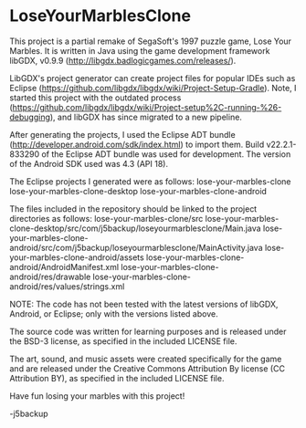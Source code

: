 LoseYourMarblesClone
====================

This project is a partial remake of SegaSoft's 1997 puzzle game, Lose Your Marbles. It is written in Java using the game development framework libGDX, v0.9.9 (http://libgdx.badlogicgames.com/releases/).

LibGDX's project generator can create project files for popular IDEs such as Eclipse (https://github.com/libgdx/libgdx/wiki/Project-Setup-Gradle). Note, I started this project with the outdated process (https://github.com/libgdx/libgdx/wiki/Project-setup%2C-running-%26-debugging), and libGDX has since migrated to a new pipeline.

After generating the projects, I used the Eclipse ADT bundle (http://developer.android.com/sdk/index.html) to import them. Build v22.2.1-833290 of the Eclipse ADT bundle was used for development. The version of the Android SDK used was 4.3 (API 18).

The Eclipse projects I generated were as follows:
lose-your-marbles-clone
lose-your-marbles-clone-desktop
lose-your-marbles-clone-android

The files included in the repository should be linked to the project directories as follows:
lose-your-marbles-clone/src
lose-your-marbles-clone-desktop/src/com/j5backup/loseyourmarblesclone/Main.java
lose-your-marbles-clone-android/src/com/j5backup/loseyourmarblesclone/MainActivity.java
lose-your-marbles-clone-android/assets
lose-your-marbles-clone-android/AndroidManifest.xml
lose-your-marbles-clone-android/res/drawable
lose-your-marbles-clone-android/res/values/strings.xml

NOTE: The code has not been tested with the latest versions of libGDX, Android, or Eclipse; only with the versions listed above.

The source code was written for learning purposes and is released under the BSD-3 license, as specified in the included LICENSE file.

The art, sound, and music assets were created specifically for the game and are released under the Creative Commons Attribution By license (CC Attribution BY), as specified in the included LICENSE file.

Have fun losing your marbles with this project!

-j5backup
